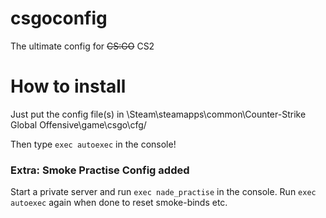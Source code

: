 # csgoconfig
The ultimate config for ~~CS:GO~~ CS2

# How to install
Just put the config file(s) in \Steam\steamapps\common\Counter-Strike Global Offensive\game\csgo\cfg/

Then type `exec autoexec` in the console!

### Extra: Smoke Practise Config added
Start a private server and run `exec nade_practise` in the console.
Run `exec autoexec` again when done to reset smoke-binds etc.